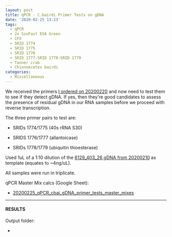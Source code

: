 ```yaml
---
layout: post
title: qPCR - C.bairdi Primer Tests on gDNA
date: '2020-02-25 13:23'
tags:
  - qPCR
  - 2x SsoFast EVA Green
  - CFX
  - SRID 1774
  - SRID 1775
  - SRID 1776
  - SRID 1777:SRID 1778:SRID 1779
  - Tanner crab
  - Chionoecetes bairdi
categories:
  - Miscellaneous
---
```

We received the primers [I ordered on 20200220](https://robertslab.github.io/sams-notebook/2020/02/20/Primer-Design-C.bairdi-Primers-for-Checking-RNA-for-Residual-gDNA.html) and now need to test them to see if they detect gDNA. If yes, then they're good candidates to assess the presence of residual gDNA in our RNA samples before we proceed with reverse transcription.

The three primer pairs to test are:

- SRIDs 1774/1775 (40s rRNA S30)

- SRIDS 1776/1777 (allantoicase)

- SRIDs 1778/1779 (ubiquitin thioesterase)

Used 1uL of a 1:10 dilution of the [6129_403_26 gDNA from 20200210](https://robertslab.github.io/sams-notebook/2020/02/10/DNA-Isolation-&-Quantification-Additional-C.bairdi-gDNA-from-Sample-6129_403_26.html) as template (equates to ~4ng/uL).

All samples were run in triplicate.


qPCR Master Mix calcs (Google Sheet):

- [20200225_qPCR_cbai_gDNA_primer_tests_master_mixes](https://docs.google.com/spreadsheets/d/1zJa6J-xfW6Fv-hqTFz4B77J0hl1Pfab1r_BtphJjSOk/edit?usp=sharing)

---

#### RESULTS

Output folder:

- []()
